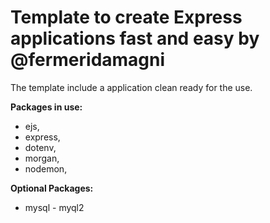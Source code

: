 # Template to create Express applications fast and easy by **@fermeridamagni**

The template include a application clean ready for the use.

**Packages in use:**

* ejs,
* express,
* dotenv,
* morgan,
* nodemon,

**Optional Packages:**

* mysql - myql2
